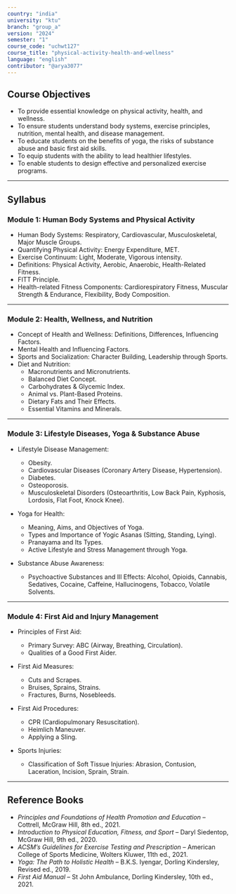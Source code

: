 ```yaml
---
country: "india"
university: "ktu"
branch: "group_a"
version: "2024"
semester: "1"
course_code: "uchwt127"
course_title: "physical-activity-health-and-wellness"
language: "english"
contributor: "@arya3077"
---
```


## Course Objectives
- To provide essential knowledge on physical activity, health, and wellness.  
- To ensure students understand body systems, exercise principles, nutrition, mental health, and disease management.  
- To educate students on the benefits of yoga, the risks of substance abuse and basic first aid skills.  
- To equip students with the ability to lead healthier lifestyles.  
- To enable students to design effective and personalized exercise programs.  

---

## Syllabus

### Module 1: Human Body Systems and Physical Activity
- Human Body Systems: Respiratory, Cardiovascular, Musculoskeletal, Major Muscle Groups.  
- Quantifying Physical Activity: Energy Expenditure, MET.  
- Exercise Continuum: Light, Moderate, Vigorous intensity.  
- Definitions: Physical Activity, Aerobic, Anaerobic, Health-Related Fitness.  
- FITT Principle.  
- Health-related Fitness Components: Cardiorespiratory Fitness, Muscular Strength & Endurance, Flexibility, Body Composition.  

---

### Module 2: Health, Wellness, and Nutrition
- Concept of Health and Wellness: Definitions, Differences, Influencing Factors.  
- Mental Health and Influencing Factors.  
- Sports and Socialization: Character Building, Leadership through Sports.  
- Diet and Nutrition:  
  - Macronutrients and Micronutrients.  
  - Balanced Diet Concept.  
  - Carbohydrates & Glycemic Index.  
  - Animal vs. Plant-Based Proteins.  
  - Dietary Fats and Their Effects.  
  - Essential Vitamins and Minerals.  

---

### Module 3: Lifestyle Diseases, Yoga & Substance Abuse
- Lifestyle Disease Management:  
  - Obesity.  
  - Cardiovascular Diseases (Coronary Artery Disease, Hypertension).  
  - Diabetes.  
  - Osteoporosis.  
  - Musculoskeletal Disorders (Osteoarthritis, Low Back Pain, Kyphosis, Lordosis, Flat Foot, Knock Knee).  

- Yoga for Health:  
  - Meaning, Aims, and Objectives of Yoga.  
  - Types and Importance of Yogic Asanas (Sitting, Standing, Lying).  
  - Pranayama and Its Types.  
  - Active Lifestyle and Stress Management through Yoga.  

- Substance Abuse Awareness:  
  - Psychoactive Substances and Ill Effects: Alcohol, Opioids, Cannabis, Sedatives, Cocaine, Caffeine, Hallucinogens, Tobacco, Volatile Solvents.  

---

### Module 4: First Aid and Injury Management
- Principles of First Aid:  
  - Primary Survey: ABC (Airway, Breathing, Circulation).  
  - Qualities of a Good First Aider.  

- First Aid Measures:  
  - Cuts and Scrapes.  
  - Bruises, Sprains, Strains.  
  - Fractures, Burns, Nosebleeds.  

- First Aid Procedures:  
  - CPR (Cardiopulmonary Resuscitation).  
  - Heimlich Maneuver.  
  - Applying a Sling.  

- Sports Injuries:  
  - Classification of Soft Tissue Injuries: Abrasion, Contusion, Laceration, Incision, Sprain, Strain.  

---

## Reference Books
- *Principles and Foundations of Health Promotion and Education* – Cottrell, McGraw Hill, 8th ed., 2021.  
- *Introduction to Physical Education, Fitness, and Sport* – Daryl Siedentop, McGraw Hill, 9th ed., 2020.  
- *ACSM’s Guidelines for Exercise Testing and Prescription* – American College of Sports Medicine, Wolters Kluwer, 11th ed., 2021.  
- *Yoga: The Path to Holistic Health* – B.K.S. Iyengar, Dorling Kindersley, Revised ed., 2019.  
- *First Aid Manual* – St John Ambulance, Dorling Kindersley, 10th ed., 2021.  

